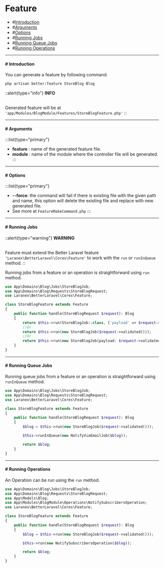 # Feature

- #[Introduction](#introduction)
- #[Arguments](#arguments)
- #[Options](#options)
- #[Running Jobs](#running-jobs)
- #[Running Queue Jobs](#running-queue-jobs)
- #[Running Operations](#running-operations)
---

#### # Introduction
<a id="introduction"></a>

You can generate a feature by following command.

```bash
php artisan better:feature StoreBlog Blog

```
::alert{type="info"}
**INFO**<br><br>

Generated feature will be at `'app/Modules/BlogModule/Features/StoreBlogFeature.php'`
::

---

#### # Arguments
<a id="arguments"></a>
:::list{type="primary"}
- **feature** : name of the generated feature file.
- **module** : name of the module where the controller file will be generated.
:::

---

#### # Options
<a id="options"></a>
:::list{type="primary"}

- **--force**: the command will fail if there is existing file with the given path and name, this option will delete the existing file and replace with new generated file.
- See more at `FeatureMakeCommand.php`
:::

---

#### # Running Jobs
<a id="running-jobs"></a>

::alert{type="warning"}
**WARNING**<br><br>

Feature must extend the Better Laravel feature `'Laranex\BetterLaravel\Cores\Feature'` to work with the `run` or `runInQueue` method.
::

Running jobs from a feature or an operation is straightforward using `run` method.

```php
use App\Domains\Blog\Jobs\StoreBlogJob;
use App\Domains\Blog\Requests\StoreBlogRequest;
use Laranex\BetterLaravel\Cores\Feature;

class StoreBlogFeature extends Feature
{
    public function handle(StoreBlogRequest $request): Blog
    {
        return $this->run(StoreBlogJob::class, ['payload' => $request->validated()]);
        //Or
        return $this->run(new StoreBlogJob($request->validated()));
        //Or
        return $this->run(new StoreBlogJob(payload: $request->validated()));
    }
}
```
---

#### # Running Queue Jobs
<a id="running-queue-jobs"></a>

Running queue jobs from a feature or an operation is straightforward using `runInQueue` method.

```php
use App\Domains\Blog\Jobs\StoreBlogJob;
use App\Domains\Blog\Requests\StoreBlogRequest;
use Laranex\BetterLaravel\Cores\Feature;

class StoreBlogFeature extends Feature
{
    public function handle(StoreBlogRequest $request): Blog
    {
        $blog = $this->run(new StoreBlogJob($request->validated()));

        $this->runInQueue(new NotifyViaEmailJob($blog));

        return $blog;
    }
}
```

---
#### # Running Operations
<a id="running-operations"></a>

An Operation can be run using the `run` method.

```php
use App\Domains\Blog\Jobs\StoreBlogJob;
use App\Domains\Blog\Requests\StoreBlogRequest;
use App\Models\Blog;
use App\Modules\BlogModule\Operations\NotifySubscribersOperation;
use Laranex\BetterLaravel\Cores\Feature;

class StoreBlogFeature extends Feature
{
    public function handle(StoreBlogRequest $request): Blog
    {
        $blog = $this->run(new StoreBlogJob($request->validated()));

        $this->run(new NotifySubscribersOperation($blog));

        return $blog;
    }
}
```
